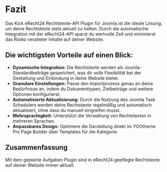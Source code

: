 # Fazit

Das Kick eRecht24 Rechtstexte-API Plugin für Joomla ist die ideale Lösung, um deine Rechtstexte stets aktuell zu halten. Durch die automatische Integration mit der eRecht24-API sparst du wertvolle Zeit und minimierst das Risiko veralteter Inhalte auf deiner Website.

## Die wichtigsten Vorteile auf einen Blick:
- **Dynamische Integration:** Die Rechtstexte werden als Joomla-Standardbeiträge gespeichert, was dir volle Flexibilität bei der Gestaltung und Einbindung in deine Website bietet.
- **Granulare Einstellungen:** Passe den Importprozess genau an deine Bedürfnisse an, indem du Dokumenttypen, Zielbeiträge und weitere Optionen konfigurierst.
- **Automatisierte Aktualisierung:** Durch die Nutzung des Joomla Task Schedulers werden deine Rechtstexte regelmäßig und automatisch aktualisiert, ohne dass du manuell eingreifen musst.
- **Mehrsprachigkeit:** Unterstützt die Verwaltung von Rechtstexten in mehreren Sprachen.
- **Anpassbares Design:** Optimiere die Darstellung direkt im YOOtheme Pro Page Builder über Templates für die Kategorie.

## Zusammenfassung
Mit dem geplante Aufgaben Plugin sind in eRecht24 gepflegte Rechtstexte auf deiner Website immer aktuell.
